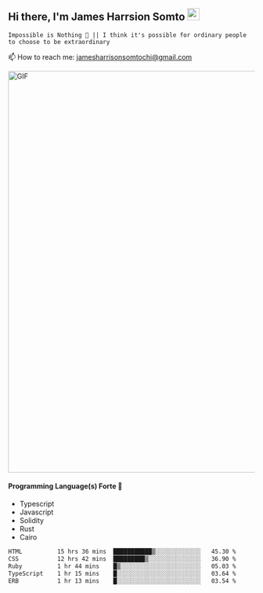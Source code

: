 ## Hi there, I'm James Harrsion Somto <img src="https://media.giphy.com/media/hvRJCLFzcasrR4ia7z/giphy.gif" width="25px">

`Impossible is Nothing 🚀 || I think it's possible for ordinary people to choose to be extraordinary`

📫 How to reach me: jamesharrisonsomtochi@gmail.com
 
<img align="center" alt="GIF" src="https://github.com/Gapur/Gapur/blob/master/coding.gif?raw=true" width="818px" height="818px" />


#### Programming Language(s) Forte 🚀
- Typescript
- Javascript
- Solidity
- Rust
- Cairo



<!--START_SECTION:waka-->

```txt
HTML          15 hrs 36 mins  ███████████▒░░░░░░░░░░░░░   45.30 %
CSS           12 hrs 42 mins  █████████▒░░░░░░░░░░░░░░░   36.90 %
Ruby          1 hr 44 mins    █▒░░░░░░░░░░░░░░░░░░░░░░░   05.03 %
TypeScript    1 hr 15 mins    █░░░░░░░░░░░░░░░░░░░░░░░░   03.64 %
ERB           1 hr 13 mins    █░░░░░░░░░░░░░░░░░░░░░░░░   03.54 %
```

<!--END_SECTION:waka-->
<br />
<br />
<br />







